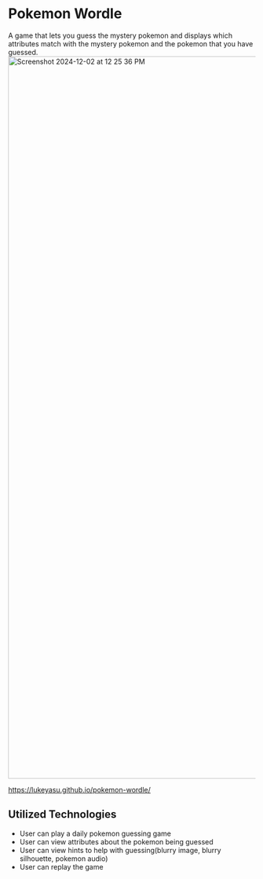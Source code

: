 # Pokemon Wordle

A game that lets you guess the mystery pokemon and displays which attributes match with the mystery pokemon and the pokemon that you have guessed.
<img width="1470" alt="Screenshot 2024-12-02 at 12 25 36 PM" src="https://github.com/user-attachments/assets/1d950939-b679-4a79-8be2-d00b7697a56f">

https://lukeyasu.github.io/pokemon-wordle/

## Utilized Technologies
- User can play a daily pokemon guessing game
- User can view attributes about the pokemon being guessed
- User can view hints to help with guessing(blurry image, blurry silhouette, pokemon audio)
- User can replay the game
